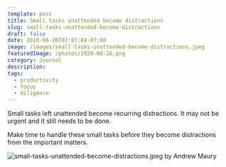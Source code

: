 ```yaml
---
template: post
title: Small tasks unattended become distractions
slug: small-tasks-unattended-become-distractions
draft: false
date: 2020-06-26T07:07:04-07:00
image: /images/small-tasks-unattended-become-distractions.jpeg
featuredImage: /photos/2020-06-26.png
category: Journal
description:
tags:
  - productivity
  - focus
  - diligence
---
```

Small tasks left unattended become recurring distractions. It may not be urgent and it still needs to be done.

Make time to handle these small tasks before they become distractions from the important matters. 

![small-tasks-unattended-become-distractions.jpeg by Andrew Maury](/images/small-tasks-unattended-become-distractions.jpeg)
